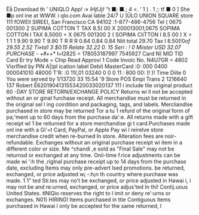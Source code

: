 Ẽẫ Download th ' UNIQLO App! :» íHjťJjř ”t ■; ■.; 4 <. ‘ 1 ) . 1 ;: tf ■ 0 ] She ■p onl ine at WWW. i qlo.com Avai lable 24/7 U ]ŰLO UNION SQUARE store 111 fOWEll SIREEI, San Francisco CA 94102 :1-877-486-4756 Tel ( 0675 001300 2 SUPIMA COTTON T TAX 8.5( 00 X 200013001,0675 SOPIMA COTTON I TAX 8.5000 = X 0675 001300 2 ( SOPIMA CIiTTON I 8.5 00 ) X = 1 1 1 9.90 9.90 T 9.90 T R R R 0.84 0.84 0.84 Niit total 29.70 Tax I 8.50(!0*of 29.55 2.52 Ti»ta1 3 $0.15 Relate 32.22 0. 15 Seri : ! 0 Miister USD 32.07 PURCHASE - +łł+*+* ł+ł2825 = 178053187997 7545927 Card N( MID TID Card Er try Mode = Chip Read Approvi 1 Code Invoic No. N4U7GR = 4802 Visrlfied by PIN A|)pl ication label Debit MasterCard :0: 000 0400 000041010 48000 T'R: :0 11(,01 03240 0 0 0 11 : 800 00: )! )! Time Diite 0 You were served by 1/13720 33 15:54 '9 Store POS Empi Trans 2 1216640 137 Robert Ế6201904131553420033020137 111 l include tlie original product 60 -DAY STORE RETORN/EXCHANGE POLICY Returns wi ll not be accepted without an or ginal furchase receipt. All merchandise must be returned in the original sel l ing coirdition and packaging, tags, and labels. Mercliandlse purchased in store may be returned Tor a tu 1 refurd of the original form of pa;'ment up to 60 days from the purchase da':e. All returns made with a gift receipt wl 1 be reiturned for a store merchandise gi t card.Purchases made onl ine with a Gi'=t Card, PayPal, or Apple Pay wi l reirelve store merchandise credit when re-burned In store. Alteration fees are noir-refundable. Exchanges without an original purchase receipt wi item in a different color or size. Me ^chandì ,e sold as "Final Sale" may not be returnsd or exchanged at any time. Onii-time f.rice adjustments can be made wi ':h the ,riglnal purchase receipt up to 14 days from the purchase date, excluding Items may only pre-advert lsed promotions. be returned, exchanged, or price adjusted w¡ -:h¡n th country where purchase was made. 1 1" ted Sti.tes may no't be exchanged, or price adjusted in Hawai i, i may not be and re:urned, exchanged, or price adjus'ted In thi! Contij.uous United States. tlNIQio reserves the right to l imit or deny re':urns or exchanges. N01) HIRING! Items purchased in ttie Contiguous items purchased in Hawai l only be accepted for the same returned, l